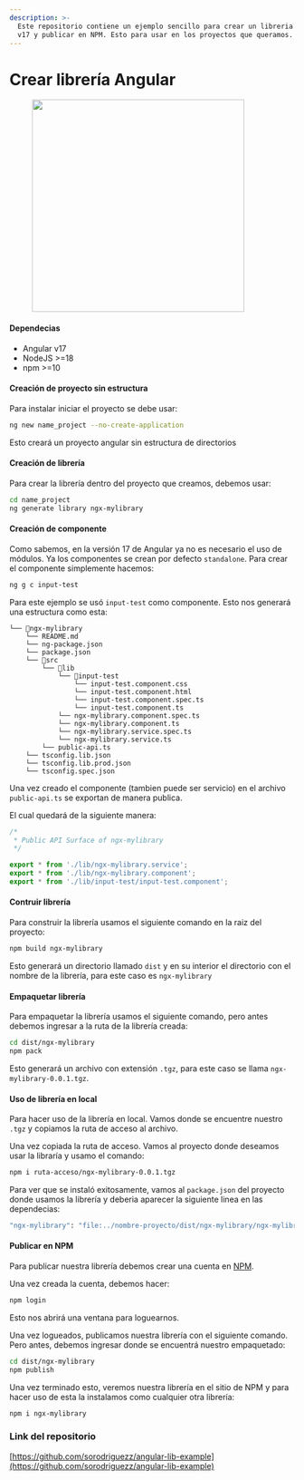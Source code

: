 ```yaml
---
description: >-
  Este repositorio contiene un ejemplo sencillo para crear un libreria Angular
  v17 y publicar en NPM. Esto para usar en los proyectos que queramos.
---
```


# Crear librería Angular

<figure><img src="https://raw.githubusercontent.com/angular/angular/main/aio/src/assets/images/logos/angular/angular_renaissance.png" alt="" width="375"><figcaption></figcaption></figure>

#### Dependecias

* Angular v17
* NodeJS >=18
* npm >=10

#### Creación de proyecto sin estructura

Para instalar iniciar el proyecto se debe usar:

```bash
ng new name_project --no-create-application
```

Esto creará un proyecto angular sin estructura de directorios

#### Creación de librería

Para crear la librería dentro del proyecto que creamos, debemos usar:

```bash
cd name_project
ng generate library ngx-mylibrary
```

#### Creación de componente

Como sabemos, en la versión 17 de Angular ya no es necesario el uso de módulos. Ya los componentes se crean por defecto `standalone`. Para crear el componente simplemente hacemos:

```bash
ng g c input-test
```

Para este ejemplo se usó `input-test` como componente. Esto nos generará una estructura como esta:

```
└── 📁ngx-mylibrary
    └── README.md
    └── ng-package.json
    └── package.json
    └── 📁src
        └── 📁lib
            └── 📁input-test
                └── input-test.component.css
                └── input-test.component.html
                └── input-test.component.spec.ts
                └── input-test.component.ts
            └── ngx-mylibrary.component.spec.ts
            └── ngx-mylibrary.component.ts
            └── ngx-mylibrary.service.spec.ts
            └── ngx-mylibrary.service.ts
        └── public-api.ts
    └── tsconfig.lib.json
    └── tsconfig.lib.prod.json
    └── tsconfig.spec.json
```

Una vez creado el componente (tambien puede ser servicio) en el archivo `public-api.ts` se exportan de manera publica.

El cual quedará de la siguiente manera:

```javascript
/*
 * Public API Surface of ngx-mylibrary
 */

export * from './lib/ngx-mylibrary.service';
export * from './lib/ngx-mylibrary.component';
export * from './lib/input-test/input-test.component';
```

#### Contruir librería

Para construir la librería usamos el siguiente comando en la raiz del proyecto:

```bash
npm build ngx-mylibrary
```

Esto generará un directorio llamado `dist` y en su interior el directorio con el nombre de la librería, para este caso es `ngx-mylibrary`

#### Empaquetar librería

Para empaquetar la librería usamos el siguiente comando, pero antes debemos ingresar a la ruta de la librería creada:

```bash
cd dist/ngx-mylibrary
npm pack
```

Esto generará un archivo con extensión `.tgz`, para este caso se llama `ngx-mylibrary-0.0.1.tgz`.

#### Uso de librería en local

Para hacer uso de la librería en local. Vamos donde se encuentre nuestro `.tgz` y copiamos la ruta de acceso al archivo.

Una vez copiada la ruta de acceso. Vamos al proyecto donde deseamos usar la libraría y usamo el comando:

```bash
npm i ruta-acceso/ngx-mylibrary-0.0.1.tgz
```

Para ver que se instaló exitosamente, vamos al `package.json` del proyecto donde usamos la librería y deberia aparecer la siguiente linea en las dependecias:

```bash
"ngx-mylibrary": "file:../nombre-proyecto/dist/ngx-mylibrary/ngx-mylibrary-0.0.1.tgz",
```

#### Publicar en NPM

Para publicar nuestra librería debemos crear una cuenta en [NPM](https://www.npmjs.com/).

Una vez creada la cuenta, debemos hacer:

```bash
npm login
```

Esto nos abrirá una ventana para loguearnos.

Una vez logueados, publicamos nuestra librería con el siguiente comando. Pero antes, debemos ingresar donde se encuentrá nuestro empaquetado:

```bash
cd dist/ngx-mylibrary
npm publish
```

Una vez terminado esto, veremos nuestra librería en el sitio de NPM y para hacer uso de esta la instalamos como cualquier otra librería:

```bash
npm i ngx-mylibrary
```

### Link del repositorio

[https://github.com/sorodriguezz/angular-lib-example](https://github.com/sorodriguezz/angular-lib-example)
